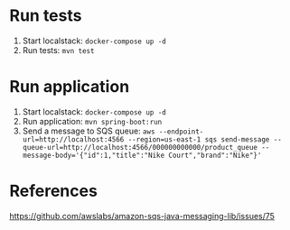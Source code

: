 # Run tests

1. Start localstack: `docker-compose up -d`
2. Run tests: `mvn test`

# Run application

1. Start localstack: `docker-compose up -d`
2. Run application: `mvn spring-boot:run`
3. Send a message to SQS queue: `aws --endpoint-url=http://localhost:4566 --region=us-east-1 sqs send-message --queue-url=http://localhost:4566/000000000000/product_queue --message-body='{"id":1,"title":"Nike Court","brand":"Nike"}'`

# References
https://github.com/awslabs/amazon-sqs-java-messaging-lib/issues/75
